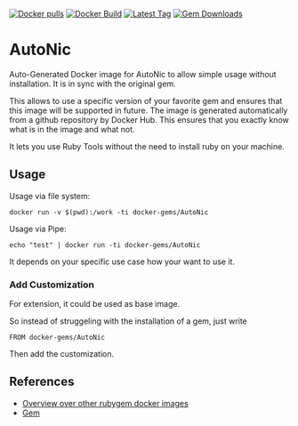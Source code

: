 [![Docker pulls](https://img.shields.io/docker/pulls/rubygem/AutoNic.svg)](https://hub.docker.com/r/rubygem/AutoNic/)
[![Docker Build](https://img.shields.io/docker/automated/rubygem/AutoNic.svg)](https://hub.docker.com/r/rubygem/AutoNic/)
[![Latest Tag](https://img.shields.io/github/tag/docker-rubygem/AutoNic.svg)](https://hub.docker.com/r/rubygem/AutoNic/)
[![Gem Downloads](https://img.shields.io/gem/dt/AutoNic.svg)](https://rubygems.org/gems/AutoNic/)
# AutoNic

Auto-Generated Docker image for AutoNic to allow simple usage without installation.
It is in sync with the original gem.

This allows to use a specific version of your favorite gem and ensures that this image will be supported in future.
The image is generated automatically from a github repository by Docker Hub.
This ensures that you exactly know what is in the image and what not.

It lets you use Ruby Tools without the need to install ruby on your machine.

## Usage

Usage via file system:

`docker run -v $(pwd):/work -ti docker-gems/AutoNic`

Usage via Pipe:

`echo "test" | docker run -ti docker-gems/AutoNic`

It depends on your specific use case how your want to use it.

### Add Customization

For extension, it could be used as base image.

So instead of struggeling with the installation of a gem, just write

`FROM docker-gems/AutoNic`

Then add the customization.

## References

 - [Overview over other rubygem docker images](https://github.com/thinkbot/docker-rubygem)
 - [Gem](https://rubygems.org/gems/AutoNic/)
